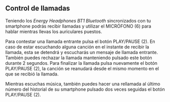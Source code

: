## Control de llamadas

Teniendo los *Energy Headphones BT1 Bluetooth* sincronizados con tu smartphone podrás recibir llamadas y utilizar el MICRÓFONO (6) para hablar mientras llevas los auriculares puestos.

Para contestar una llamada entrante pulsa el botón PLAY/PAUSE (2). En caso de estar escuchando alguna canción en el instante de recibir la llamada, esta se detendrá y escucharás un mensaje de llamada entrante. También puedes rechazar la llamada manteniendo pulsado este botón durante 2 segundos.
Para finalizar la llamada pulsa nuevamente el botón PLAY/PAUSE (2), la canción se reanudará desde el mismo momento en el que se recibió la llamada.

Mientras escuchas música, también puedes hacer una rellamada al último número del historial de su smartphone pulsado dos veces seguidas el botón PLAY/PAUSE (2).

